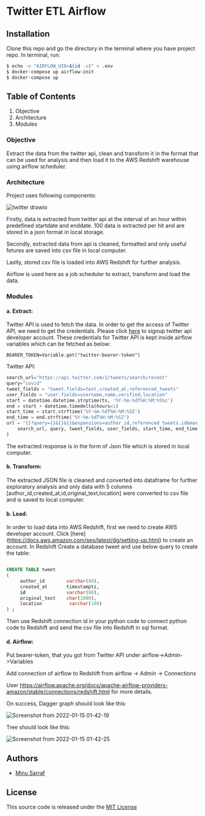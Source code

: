 # Twitter ETL Airflow
## Installation
   Clone this repo and go the directory in the terminal where you have project repo.
   In terminal, run:
   ```bash
   $ echo -e "AIRFLOW_UID=$(id -u)" > .env
   $ docker-compose up airflow-init
   $ docker-compose up 
   ```
   
   
## Table of Contents
1. Objective
2. Architecture
3. Modules

### Objective
Extract the data from the twitter api, clean and transform it in the format that can be used for analysis and then load it to the AWS Redshift warehouse using airflow scheduler.

### Architecture
Project uses following components:
     
![twitter drawio](https://user-images.githubusercontent.com/16570874/148721784-850b7ab7-93e2-464f-aaa8-741561fb950a.png)

Firstly, data is extracted from twitter api at the interval of an hour within predefined startdate and enddate. 100 data is extracted per hit and are stored in a json format in local storage.

Secondly, extracted data from api is cleaned, formatted and only useful fetures are saved into csv file in local computer.

Lastly, stored csv file is loaded into AWS Redshift for further analysis.

Airflow is used here as a job scheduler to extract, transform and load the data.

### Modules
#### a. Extract: 
 Twitter API is used to fetch the data. In order to get the access of Twitter API, we need to get the credentials.
 Please click [here](https://developer.twitter.com/en/docs/twitter-api/getting-started/getting-access-to-the-twitter-api) 
 to signup twitter api developer account.
 These credentials for Twitter API is kept inside airflow variables which can be fetched as below:

  ```
  BEARER_TOKEN=Variable.get("twitter-bearer-token")
  ```
  Twitter API:
  ```python
  search_url="https://api.twitter.com/2/tweets/search/recent"
  query="covid"  
  tweet_fields = "tweet.fields=text,created_at,referenced_tweets"
  user_fields = "user.fields=username,name,verified,location"
  start = datetime.datetime.strptime(ts, '%Y-%m-%dT%H:%M:%S%z')
  end = start + datetime.timedelta(hours=1)
  start_time = start.strftime('%Y-%m-%dT%H:%M:%SZ')
  end_time = end.strftime('%Y-%m-%dT%H:%M:%SZ')
  url = "{}?query={}&{}&{}&expansions=author_id,referenced_tweets.id&max_results=10&start_time={}&end_time={}".format(
      search_url, query, tweet_fields, user_fields, start_time, end_time
  )
  ```

  The extracted response is in the form of Json file which is stored in local computer.

  #### b. Transform:
 The extracted JSON file is cleaned and converted into dataframe for further exploratory analysis and only data with 5 columns                                     [author_id,created_at,id,original_text,location] were converted to csv file and is saved to local computer.

  #### b. Load:
 In order to load data into AWS Redshift, first we need to create AWS developer account. Click [here] (https://docs.aws.amazon.com/ses/latest/dg/setting-up.html) to create an account.
 In Redshift Create a database tweet and use below query to create the table:
 ```sql
 
 CREATE TABLE tweet
 (
      author_id        varchar(80),
      created_at       timestamptz,
      id     		   varchar(80),
      original_text    char(1000),
      location	        varchar(100)
 ) ;
  ```
  Then use Redshift connection id in your python code to connect python code to Redshift and send the csv file into Redshift in sql format.
          
  #### d. Airflow:
 Put bearer-token, that you got from Twitter API under airflow->Admin->Variables

 Add connection of airflow to Redshift from airflow -> Admin -> Connections

 User https://airflow.apache.org/docs/apache-airflow-providers-amazon/stable/connections/redshift.html for more details.

 On success, Dagger graph should look like this:

![Screenshot from 2022-01-15 01-42-19](https://user-images.githubusercontent.com/16570874/149612222-829c343e-17cf-45e8-b427-5cb683aec961.png)

 Tree should look like this:

![Screenshot from 2022-01-15 01-42-25](https://user-images.githubusercontent.com/16570874/149612226-c54dd1c6-b8f5-4427-86b8-205a5e14ff8a.png)


## Authors

* [Minu Sarraf](mailto:minusarraf96@gmail.com)


## License

This source code is released under the [MIT License](LICENSE)          
          
          

